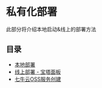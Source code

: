 # 私有化部署

此部分将介绍本地启动&线上的部署方法

## 目录
* [本地部署](./local.md)
* [线上部署 - 宝塔面板](./online.md)
* [七牛云OSS服务创建](./qiniu.md)